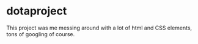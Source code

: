 # dotaproject
This project was me messing around with a lot of html and CSS elements, tons of googling of course.
